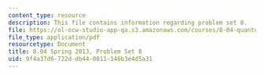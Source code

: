 ```yaml
---
content_type: resource
description: This file contains information regarding problem set 8.
file: https://ol-ocw-studio-app-qa.s3.amazonaws.com/courses/8-04-quantum-physics-i-spring-2013/9f4a37d6722ddb440811146b3e4d5a31_MIT8_04S13_ps8.pdf
file_type: application/pdf
resourcetype: Document
title: 8.04 Spring 2013, Problem Set 8
uid: 9f4a37d6-722d-db44-0811-146b3e4d5a31
---
```

